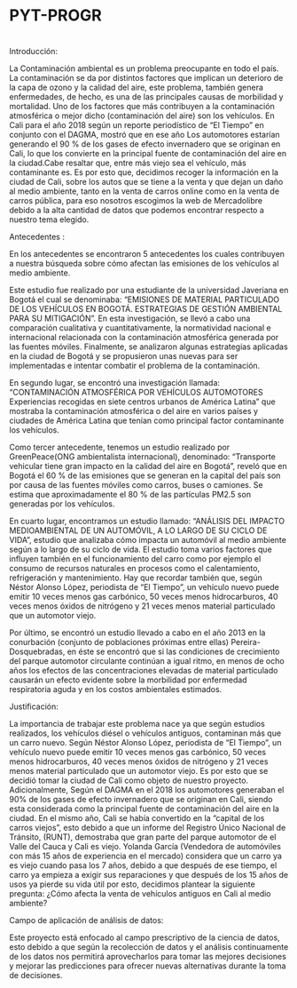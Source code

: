 # PYT-PROGR
# 
Introducción: 

La Contaminación ambiental es un problema preocupante en todo el país. La contaminación se da por distintos factores que implican un deterioro de la capa de ozono y la calidad del aire, este problema, también genera enfermedades, de hecho, es una de las principales causas de morbilidad y mortalidad. Uno de los factores que más contribuyen a la contaminación atmosférica o mejor dicho (contaminación del aire) son los vehículos. En Cali para el año 2018 según un reporte periodístico de “El Tiempo” en conjunto con el DAGMA, mostró que en ese año Los automotores estarían generando el 90 % de los gases de efecto invernadero que se originan en Cali, lo que los convierte en la principal fuente de contaminación del aire en la ciudad.Cabe resaltar que, entre más viejo sea el vehículo, más contaminante es. Es por esto que, decidimos recoger la  información en la ciudad de Cali, sobre los autos que se tiene a la venta y que dejan un daño al medio ambiente, tanto en la venta de carros online como en la venta de carros pública, para eso nosotros escogimos la web de Mercadolibre debido a la alta cantidad de datos que podemos encontrar respecto a nuestro tema elegido.

Antecedentes : 

En los antecedentes se encontraron 5 antecedentes los cuales contribuyen a nuestra búsqueda sobre cómo afectan las emisiones de los vehículos al medio ambiente. 

Este estudio fue realizado por una estudiante de la universidad Javeriana en Bogotá el cual se denominaba: “EMISIONES DE MATERIAL PARTICULADO DE LOS VEHÍCULOS EN BOGOTÁ. ESTRATEGIAS DE GESTIÓN AMBIENTAL PARA SU MITIGACIÓN”. En esta investigación, se llevó a cabo una comparación cualitativa y cuantitativamente, la normatividad nacional e internacional relacionada con la contaminación atmosférica generada por las fuentes móviles. Finalmente, se analizaron algunas estrategias aplicadas en la ciudad de Bogotá y se propusieron unas nuevas para ser implementadas e intentar combatir el problema de la contaminación. 

En segundo lugar, se encontró una investigación llamada: “CONTAMINACIÓN ATMOSFÉRICA POR VEHÍCULOS AUTOMOTORES Experiencias recogidas en siete centros urbanos de América Latina”
que mostraba la contaminación atmosférica o del aire en varios países y ciudades de América Latina que tenían como principal factor contaminante los vehículos.

Como tercer antecedente, tenemos un estudio realizado por GreenPeace(ONG​ ambientalista internacional), denominado: “Transporte vehicular tiene gran impacto en la calidad del aire en Bogotá”, reveló que en Bogotá el 60 % de las emisiones que se generan en la capital del país son por causa de las fuentes móviles como carros, buses o camiones. Se estima que aproximadamente el 80 % de las partículas PM2.5 son generadas por los vehículos.

En cuarto lugar, encontramos un estudio llamado: “ANÁLISIS DEL IMPACTO MEDIOAMBIENTAL DE UN AUTOMÓVIL, A LO LARGO DE SU CICLO DE VIDA”, estudio que analizaba cómo impacta un automóvil al medio ambiente según a lo largo de su ciclo de vida. El estudio toma varios factores que influyen también en el funcionamiento del carro como por ejemplo el consumo de recursos naturales en procesos como el calentamiento, refrigeración y mantenimiento. Hay que recordar también que, según Néstor Alonso López, periodista de “El Tiempo”, un vehículo nuevo puede emitir 10 veces menos gas carbónico, 50 veces menos hidrocarburos, 40 veces menos óxidos de nitrógeno y 21 veces menos material particulado que un automotor viejo. 

Por último, se encontró un estudio llevado a cabo en el año 2013 en la conurbación (conjunto de poblaciones próximas entre ellas) Pereira-Dosquebradas, en éste se encontró que  si las condiciones de crecimiento del parque automotor circulante continúan a igual ritmo, en menos de ocho años los efectos de las concentraciones elevadas de material particulado causarán un efecto evidente sobre la morbilidad por enfermedad respiratoria aguda y en los costos ambientales estimados. 

Justificación: 

La importancia de trabajar este problema nace ya que según estudios realizados, los vehículos diésel o vehículos antiguos, contaminan más que un carro nuevo. Según Néstor Alonso López, periodista de “El Tiempo”, un vehículo nuevo puede emitir 10 veces menos gas carbónico, 50 veces menos hidrocarburos, 40 veces menos óxidos de nitrógeno y 21 veces menos material particulado que un automotor viejo. Es por esto que se decidió tomar la ciudad de Cali como objeto de nuestro proyecto. Adicionalmente, Según el DAGMA en el 2018 los automotores generaban el 90% de los gases de efecto invernadero que se originan en Cali, siendo esta considerada como la principal fuente de contaminación del aire en la ciudad. En el mismo año, Cali se había convertido en la “capital de los carros viejos”, esto debido a que un informe del Registro Único Nacional de Tránsito, (RUNT), demostraba que gran parte del parque automotor de el Valle del Cauca y Cali es viejo. Yolanda García (Vendedora de automóviles con más 15 años de experiencia en el mercado) considera que un carro ya es viejo cuando pasa los 7 años, debido a que después de ese tiempo, el carro ya empieza a exigir sus reparaciones y que después de los 15 años de usos ya pierde su vida útil por esto, decidimos plantear la siguiente pregunta: ¿Cómo afecta la venta de vehículos antiguos en Cali  al medio ambiente?

Campo de aplicación de análisis de datos:

Este proyecto está enfocado al campo prescriptivo de la ciencia de datos, esto debido a que según la recolección de datos y el análisis continuamente de los datos nos permitirá aprovecharlos para tomar las mejores decisiones y mejorar las predicciones para ofrecer nuevas alternativas durante la toma de decisiones.
